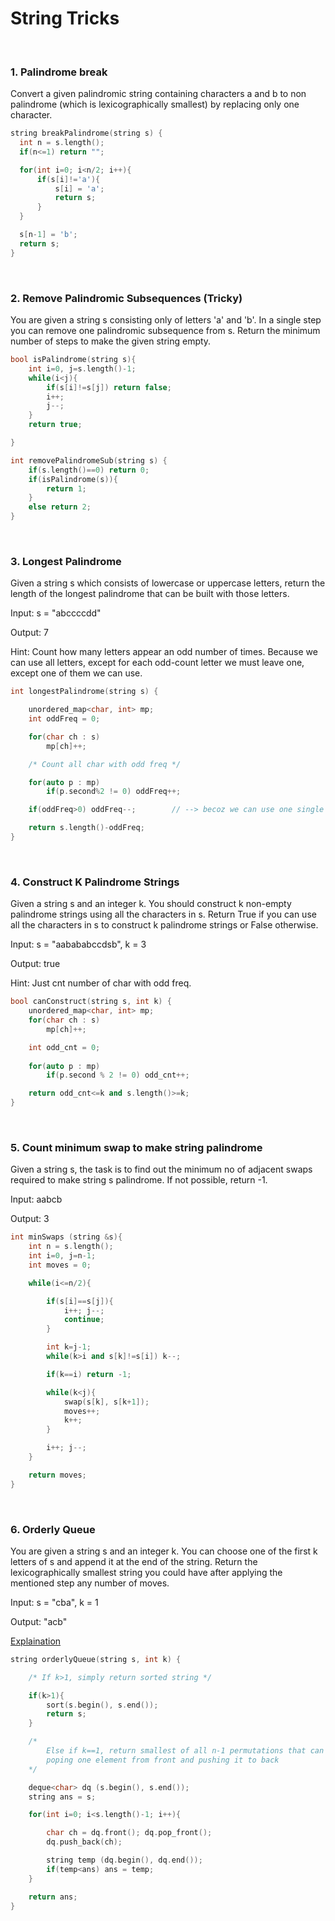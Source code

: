 # String Tricks

<br>

### 1. Palindrome break
Convert a given palindromic string containing characters a and b to non palindrome (which is lexicographically smallest) by replacing only one character.

```cpp
string breakPalindrome(string s) {
  int n = s.length();    
  if(n<=1) return "";

  for(int i=0; i<n/2; i++){
      if(s[i]!='a'){
          s[i] = 'a';
          return s;
      }
  }

  s[n-1] = 'b';
  return s;    
}
```

<br>

### 2. Remove Palindromic Subsequences (Tricky)
You are given a string s consisting only of letters 'a' and 'b'. In a single step you can remove one palindromic subsequence from s. Return the minimum number of steps to make the given string empty.

```cpp
bool isPalindrome(string s){
    int i=0, j=s.length()-1;
    while(i<j){
        if(s[i]!=s[j]) return false;
        i++;
        j--;
    }
    return true;

}

int removePalindromeSub(string s) {
    if(s.length()==0) return 0;
    if(isPalindrome(s)){
        return 1;    
    }
    else return 2;
}
```

<br>

### 3. Longest Palindrome
Given a string s which consists of lowercase or uppercase letters, return the length of the longest palindrome that can be built with those letters.

Input: s = "abccccdd"

Output: 7

Hint: Count how many letters appear an odd number of times. Because we can use all letters, except for each odd-count letter we must leave one, except one of them we can use.

```cpp
int longestPalindrome(string s) {

    unordered_map<char, int> mp;
    int oddFreq = 0;

    for(char ch : s)
        mp[ch]++;

    /* Count all char with odd freq */

    for(auto p : mp)
        if(p.second%2 != 0) oddFreq++;

    if(oddFreq>0) oddFreq--;        // --> becoz we can use one single char at middle of the palindrome

    return s.length()-oddFreq;
}
```

<br>

### 4. Construct K Palindrome Strings
Given a string s and an integer k. You should construct k non-empty palindrome strings using all the characters in s. Return True if you can use all the characters in s to construct k palindrome strings or False otherwise.

Input: s = "aabababccdsb", k = 3

Output: true

Hint: Just cnt number of char with odd freq.

```cpp
bool canConstruct(string s, int k) {
    unordered_map<char, int> mp;
    for(char ch : s)
        mp[ch]++;

    int odd_cnt = 0;
    
    for(auto p : mp)
        if(p.second % 2 != 0) odd_cnt++;

    return odd_cnt<=k and s.length()>=k;
}
```

<br>

### 5. Count minimum swap to make string palindrome
Given a string s, the task is to find out the minimum no of adjacent swaps required to make string s palindrome. If not possible, return -1.

Input: aabcb

Output: 3 

```cpp
int minSwaps (string &s){
    int n = s.length();
    int i=0, j=n-1;
    int moves = 0;

    while(i<=n/2){

        if(s[i]==s[j]){
            i++; j--;
            continue;
        }

        int k=j-1;
        while(k>i and s[k]!=s[i]) k--;

        if(k==i) return -1;

        while(k<j){
            swap(s[k], s[k+1]);
            moves++;
            k++;
        }

        i++; j--;
    }

    return moves;
}
```

<br>

### 6. Orderly Queue
You are given a string s and an integer k. You can choose one of the first k letters of s and append it at the end of the string. Return the lexicographically smallest string you could have after applying the mentioned step any number of moves.

Input: s = "cba", k = 1

Output: "acb"

[Explaination](https://leetcode.com/problems/orderly-queue/discuss/165878/C%2B%2BJavaPython-Sort-String-or-Rotate-String)

```cpp
string orderlyQueue(string s, int k) {

    /* If k>1, simply return sorted string */

    if(k>1){
        sort(s.begin(), s.end());
        return s;
    }

    /* 
        Else if k==1, return smallest of all n-1 permutations that can be formed by
        poping one element from front and pushing it to back
    */

    deque<char> dq (s.begin(), s.end());
    string ans = s;

    for(int i=0; i<s.length()-1; i++){

        char ch = dq.front(); dq.pop_front();
        dq.push_back(ch);

        string temp (dq.begin(), dq.end());
        if(temp<ans) ans = temp;
    }

    return ans;
}
```


